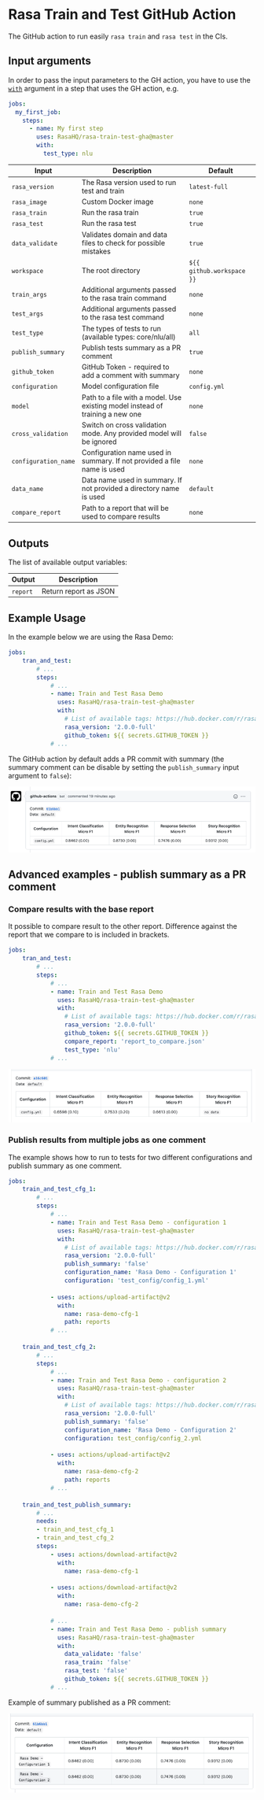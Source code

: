 # Rasa Train and Test GitHub Action

The GitHub action to run easily `rasa train` and `rasa test` in the CIs.

## Input arguments

In order to pass the input parameters to the GH action, you have to use the [`with`](https://docs.github.com/en/actions/reference/workflow-syntax-for-github-actions#jobsjob_idstepswith) argument in a step that uses the GH action, e.g.

```yaml
jobs:
  my_first_job:
    steps:
      - name: My first step
        uses: RasaHQ/rasa-train-test-gha@master
        with:
          test_type: nlu
```

|        Input         |                                  Description                                  |          Default          |
| -------------------- | ----------------------------------------------------------------------------- | ------------------------- |
| `rasa_version`       | The Rasa version used to run test and train                                   | `latest-full`             |
| `rasa_image`         | Custom Docker image                                                           | `none`                    |
| `rasa_train`         | Run the rasa train                                                            | `true`                    |
| `rasa_test`          | Run the rasa test                                                             | `true`                    |
| `data_validate`      | Validates domain and data files to check for possible mistakes                | `true`                    |
| `workspace`          | The root directory                                                            | `${{ github.workspace }}` |
| `train_args`         | Additional arguments passed to the rasa train command                         | `none`                    |
| `test_args`          | Additional arguments passed to the rasa test command                          | `none`                    |
| `test_type`          | The types of tests to run (available types: core/nlu/all)                     | `all`                     |
| `publish_summary`    | Publish tests summary as a PR comment                                         | `true`                    |
| `github_token`       | GitHub Token - required to add a comment with summary                         | `none`                    |
| `configuration`      | Model configuration file                                                      | `config.yml`              |
| `model`              | Path to a file with a model. Use existing model instead of training a new one | `none`                    |
| `cross_validation`   | Switch on cross validation mode. Any provided model will be ignored           | `false`                   |
| `configuration_name` | Configuration name used in summary. If not provided a file name is used       | `none`                    |
| `data_name`          | Data name used in summary. If not provided a directory name is used           | `default`                 |
| `compare_report`     | Path to a report that will be used to compare results                         | `none`                    |

## Outputs

The list of available output variables:

|  Output  |      Description      |
| -------- | --------------------- |
| `report` | Return report as JSON |

## Example Usage

In the example below we are using the Rasa Demo:

```yaml
jobs:
    tran_and_test:
        # ...
        steps:
            # ...
            - name: Train and Test Rasa Demo
              uses: RasaHQ/rasa-train-test-gha@master
              with:
                # List of available tags: https://hub.docker.com/r/rasa/rasa/tags
                rasa_version: '2.0.0-full'
                github_token: ${{ secrets.GITHUB_TOKEN }}
            # ...
```

The GitHub action by default adds a PR commit with summary (the summary comment can be disable by setting the `publish_summary` input argument to `false`):

![Summary](_img/img_1.png)

## Advanced examples - publish summary as a PR comment

### Compare results with the base report

It possible to compare result to the other report. Difference against the report that we compare to is included in brackets.

```yaml
jobs:
    tran_and_test:
        # ...
        steps:
            # ...
            - name: Train and Test Rasa Demo
              uses: RasaHQ/rasa-train-test-gha@master
              with:
                # List of available tags: https://hub.docker.com/r/rasa/rasa/tags
                rasa_version: '2.0.0-full'
                github_token: ${{ secrets.GITHUB_TOKEN }}
                compare_report: 'report_to_compare.json'
                test_type: 'nlu'
            # ...
```

![Compare](_img/img_3.png)

### Publish results from multiple jobs as one comment

The example shows how to run to tests for two different configurations and publish summary as one comment.

```yaml
jobs:
    train_and_test_cfg_1:
        # ...
        steps:
            # ...
            - name: Train and Test Rasa Demo - configuration 1
              uses: RasaHQ/rasa-train-test-gha@master
              with:
                # List of available tags: https://hub.docker.com/r/rasa/rasa/tags
                rasa_version: '2.0.0-full'
                publish_summary: 'false'
                configuration_name: 'Rasa Demo - Configuration 1'
                configuration: 'test_config/config_1.yml'

            - uses: actions/upload-artifact@v2
              with:
                name: rasa-demo-cfg-1
                path: reports
            # ...

    train_and_test_cfg_2:
        # ...
        steps:
            # ...
            - name: Train and Test Rasa Demo - configuration 2
              uses: RasaHQ/rasa-train-test-gha@master
              with:
                # List of available tags: https://hub.docker.com/r/rasa/rasa/tags
                rasa_version: '2.0.0-full'
                publish_summary: 'false'
                configuration_name: 'Rasa Demo - Configuration 2'
                configuration: test_config/config_2.yml

            - uses: actions/upload-artifact@v2
              with:
                name: rasa-demo-cfg-2
                path: reports
            # ...

    train_and_test_publish_summary:
        # ...
        needs:
        - train_and_test_cfg_1
        - train_and_test_cfg_2
        steps:
            - uses: actions/download-artifact@v2
              with:
                name: rasa-demo-cfg-1

            - uses: actions/download-artifact@v2
              with:
                name: rasa-demo-cfg-2

            # ...
            - name: Train and Test Rasa Demo - publish summary
              uses: RasaHQ/rasa-train-test-gha@master
              with:
                data_validate: 'false'
                rasa_train: 'false'
                rasa_test: 'false'
                github_token: ${{ secrets.GITHUB_TOKEN }}
            # ...
```

Example of summary published as a PR comment:

![Combine results](_img/img_2.png)
